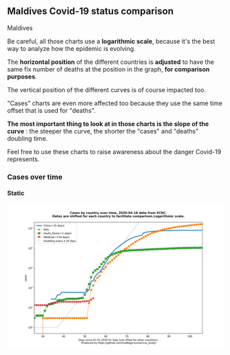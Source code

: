 ## Maldives Covid-19 status comparison 

Maldives



Be careful, all those charts use a **logarithmic scale**, because it's the best way to analyze how the epidemic is evolving.
 
The **horizontal position** of the different countries is **adjusted** to have the same fix number of deaths at the position in the graph, **for comparison purposes**.

The vertical position of the different curves is of course impacted too.

"Cases" charts are even more affected too because they use the same time offset that is used for "deaths".

**The most important thing to look at in those charts is the slope of the curve** : the steeper the curve, the shorter the "cases" and "deaths" doubling time.

Feel free to use these charts to raise awareness about the danger Covid-19 represents. 


 
### Cases over time
 
#### Static
![Maldives covid-19 cases static chart](https://raw.githubusercontent.com/madlag/coronavirus_study/master/notebooks/graphs/2020-04-18/countries/Maldives/2020-04-18_Maldives_cases.png "Maldives covid-19 cases static chart")   

